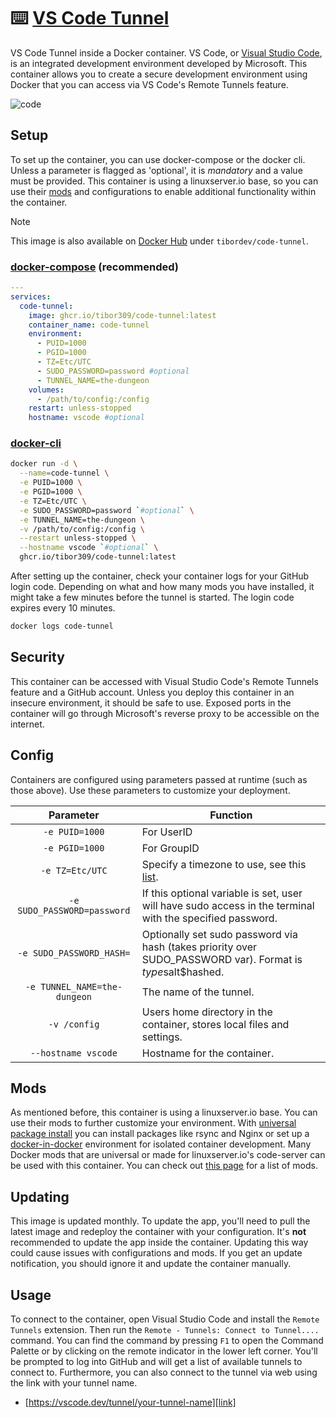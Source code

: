 [vscode]: https://code.visualstudio.com/
[repo]: https://github.com/tibor309/code-tunnel

[dhub]: https://hub.docker.com/r/tibordev/code-tunnel
[dcompose]: https://docs.linuxserver.io/general/docker-compose
[dcli]: https://docs.docker.com/engine/reference/commandline/cli/
[tz]: https://en.wikipedia.org/wiki/List_of_tz_database_time_zones#List
[link]: https://vscode.dev

[lsmods]: https://github.com/linuxserver/docker-mods
[lsmods-list]: https://mods.linuxserver.io/
[lsupi]: https://github.com/linuxserver/docker-mods/tree/universal-package-install
[lsdnd]: https://github.com/linuxserver/docker-mods/tree/universal-docker-in-docker


# ⌨️ [VS Code Tunnel][repo]
VS Code Tunnel inside a Docker container. VS Code, or [Visual Studio Code][vscode], is an integrated development environment developed by Microsoft. This container allows you to create a secure development environment using Docker that you can access via VS Code's Remote Tunnels feature.

![code](https://github.com/user-attachments/assets/dc9b2f18-08a4-4202-9e21-34f45e4bf3f0)

## Setup
To set up the container, you can use docker-compose or the docker cli. Unless a parameter is flagged as 'optional', it is *mandatory* and a value must be provided. This container is using a linuxserver.io base, so you can use their [mods][lsmods] and configurations to enable additional functionality within the container.

> [!NOTE]
> This image is also available on [Docker Hub][dhub] under `tibordev/code-tunnel`.

### [docker-compose][dcompose] (recommended)
```yaml
---
services:
  code-tunnel:
    image: ghcr.io/tibor309/code-tunnel:latest
    container_name: code-tunnel
    environment:
      - PUID=1000
      - PGID=1000
      - TZ=Etc/UTC
      - SUDO_PASSWORD=password #optional
      - TUNNEL_NAME=the-dungeon
    volumes:
      - /path/to/config:/config
    restart: unless-stopped
    hostname: vscode #optional
```

### [docker-cli][dcli]
```bash
docker run -d \
  --name=code-tunnel \
  -e PUID=1000 \
  -e PGID=1000 \
  -e TZ=Etc/UTC \
  -e SUDO_PASSWORD=password `#optional` \
  -e TUNNEL_NAME=the-dungeon \
  -v /path/to/config:/config \
  --restart unless-stopped \
  --hostname vscode `#optional` \
  ghcr.io/tibor309/code-tunnel:latest
```

After setting up the container, check your container logs for your GitHub login code. Depending on what and how many mods you have installed, it might take a few minutes before the tunnel is started. The login code expires every 10 minutes.

```bash
docker logs code-tunnel
```

## Security
This container can be accessed with Visual Studio Code's Remote Tunnels feature and a GitHub account. Unless you deploy this container in an insecure environment, it should be safe to use. Exposed ports in the container will go through Microsoft's reverse proxy to be accessible on the internet.

## Config
Containers are configured using parameters passed at runtime (such as those above). Use these parameters to customize your deployment.

| Parameter | Function |
| :----: | --- |
| `-e PUID=1000` | For UserID |
| `-e PGID=1000` | For GroupID |
| `-e TZ=Etc/UTC` | Specify a timezone to use, see this [list][tz]. |
| `-e SUDO_PASSWORD=password` | If this optional variable is set, user will have sudo access in the terminal with the specified password. |
| `-e SUDO_PASSWORD_HASH=` | Optionally set sudo password via hash (takes priority over SUDO_PASSWORD var). Format is $type$salt$hashed. |
| `-e TUNNEL_NAME=the-dungeon` | The name of the tunnel. |
| `-v /config` | Users home directory in the container, stores local files and settings. |
| `--hostname vscode` | Hostname for the container. |

## Mods
As mentioned before, this container is using a linuxserver.io base. You can use their mods to further customize your environment. With [universal package install][lsupi] you can install packages like rsync and Nginx or set up a [docker-in-docker][lsdnd] environment for isolated container development. Many Docker mods that are universal or made for linuxserver.io's code-server can be used with this container. You can check out [this page][lsmods-list] for a list of mods.

## Updating
This image is updated monthly. To update the app, you'll need to pull the latest image and redeploy the container with your configuration. It's **not** recommended to update the app inside the container. Updating this way could cause issues with configurations and mods. If you get an update notification, you should ignore it and update the container manually.

## Usage
To connect to the container, open Visual Studio Code and install the `Remote Tunnels` extension. Then run the `Remote - Tunnels: Connect to Tunnel....` command. You can find the command by pressing `F1` to open the Command Palette or by clicking on the remote indicator in the lower left corner. You'll be prompted to log into GitHub and will get a list of available tunnels to connect to. Furthermore, you can also connect to the tunnel via web using the link with your tunnel name.

* [https://vscode.dev/tunnel/your-tunnel-name][link]
